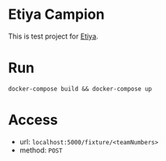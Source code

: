 # Etiya Campion

This is test project for [Etiya](https://www.etiya.com/).

# Run

    docker-compose build && docker-compose up

# Access

- url: `localhost:5000/fixture/<teamNumbers>`
- method: `POST`
